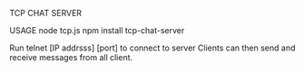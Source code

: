 TCP CHAT SERVER



USAGE
node tcp.js
npm install tcp-chat-server


Run telnet [IP addrsss] [port] to connect to server
Clients can then send and receive messages from all client.
